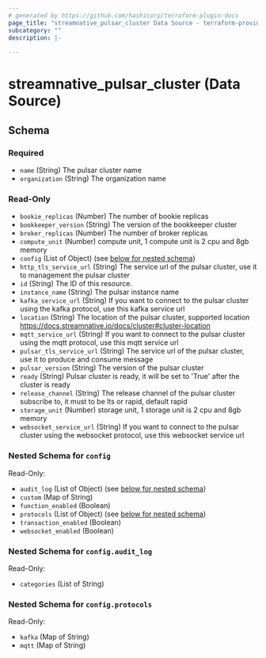 ```yaml
---
# generated by https://github.com/hashicorp/terraform-plugin-docs
page_title: "streamnative_pulsar_cluster Data Source - terraform-provider-streamnative"
subcategory: ""
description: |-
  
---
```


# streamnative_pulsar_cluster (Data Source)





<!-- schema generated by tfplugindocs -->
## Schema

### Required

- `name` (String) The pulsar cluster name
- `organization` (String) The organization name

### Read-Only

- `bookie_replicas` (Number) The number of bookie replicas
- `bookkeeper_version` (String) The version of the bookkeeper cluster
- `broker_replicas` (Number) The number of broker replicas
- `compute_unit` (Number) compute unit, 1 compute unit is 2 cpu and 8gb memory
- `config` (List of Object) (see [below for nested schema](#nestedatt--config))
- `http_tls_service_url` (String) The service url of the pulsar cluster, use it to management the pulsar cluster
- `id` (String) The ID of this resource.
- `instance_name` (String) The pulsar instance name
- `kafka_service_url` (String) If you want to connect to the pulsar cluster using the kafka protocol, use this kafka service url
- `location` (String) The location of the pulsar cluster, supported location https://docs.streamnative.io/docs/cluster#cluster-location
- `mqtt_service_url` (String) If you want to connect to the pulsar cluster using the mqtt protocol, use this mqtt service url
- `pulsar_tls_service_url` (String) The service url of the pulsar cluster, use it to produce and consume message
- `pulsar_version` (String) The version of the pulsar cluster
- `ready` (String) Pulsar cluster is ready, it will be set to 'True' after the cluster is ready
- `release_channel` (String) The release channel of the pulsar cluster subscribe to, it must to be lts or rapid, default rapid
- `storage_unit` (Number) storage unit, 1 storage unit is 2 cpu and 8gb memory
- `websocket_service_url` (String) If you want to connect to the pulsar cluster using the websocket protocol, use this websocket service url

<a id="nestedatt--config"></a>
### Nested Schema for `config`

Read-Only:

- `audit_log` (List of Object) (see [below for nested schema](#nestedobjatt--config--audit_log))
- `custom` (Map of String)
- `function_enabled` (Boolean)
- `protocols` (List of Object) (see [below for nested schema](#nestedobjatt--config--protocols))
- `transaction_enabled` (Boolean)
- `websocket_enabled` (Boolean)

<a id="nestedobjatt--config--audit_log"></a>
### Nested Schema for `config.audit_log`

Read-Only:

- `categories` (List of String)


<a id="nestedobjatt--config--protocols"></a>
### Nested Schema for `config.protocols`

Read-Only:

- `kafka` (Map of String)
- `mqtt` (Map of String)


